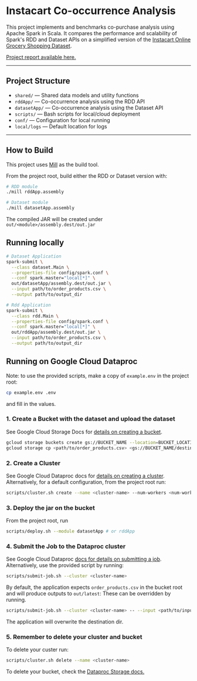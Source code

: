 # Instacart Co-occurrence Analysis

This project implements and benchmarks co-purchase analysis using Apache Spark in Scala. 
It compares the performance and scalability of Spark's RDD and Dataset APIs on a simplified version of the [Instacart Online Grocery Shopping Dataset](https://www.instacart.com/datasets/grocery-shopping-2017).

[Project report available here.](https://andrea-corradetti.github.io/instacart-map-reduce/report/main.pdf)

---

## Project Structure

- `shared/` — Shared data models and utility functions
- `rddApp/` — Co-occurrence analysis using the RDD API
- `datasetApp/` — Co-occurrence analysis using the Dataset API
- `scripts/` — Bash scripts for local/cloud deployment
- `conf/` —  Configuration for local running
- `local/logs` — Default location for logs 

---

## How to Build

This project uses [Mill](https://com-lihaoyi.github.io/mill) as the build tool.

From the project root, build either the RDD or Dataset version with:
```bash
# RDD module
./mill rddApp.assembly

# Dataset module
./mill datasetApp.assembly
```

The compiled JAR will be created under `out/<module>/assembly.dest/out.jar`

## Running locally

```bash
# Dataset Application
spark-submit \
  --class dataset.Main \
  --properties-file config/spark.conf \
  --conf spark.master="local[*]" \
  out/datasetApp/assembly.dest/out.jar \
  --input path/to/order_products.csv \
  --output path/to/output_dir

# Rdd Application
spark-submit \
  --class rdd.Main \
  --properties-file config/spark.conf \
  --conf spark.master="local[*]" \
  out/rddApp/assembly.dest/out.jar \
  --input path/to/order_products.csv \
  --output path/to/output_dir
```

## Running on Google Cloud Dataproc

Note: to use the provided scripts, make a copy of `example.env` in the project root:

```bash
cp example.env .env
```

and fill in the values.

### 1. Create a Bucket with the dataset and upload the dataset
See Google Cloud Storage Docs for [details on creating a bucket](https://cloud.google.com/storage/docs/creating-buckets#command-line).
```Bash
gcloud storage buckets create gs://BUCKET_NAME --location=BUCKET_LOCATION
gcloud storage cp <path/to/order_products.csv> <gs://BUCKET_NAME/destination>
```

### 2. Create a Cluster
See Google Cloud Dataproc docs for [details on creating a cluster](https://cloud.google.com/dataproc/docs/guides/create-cluster#creating_a_cloud_dataproc_cluster).
Alternatively, for a default configuration, from the project root run:

```bash
scripts/cluster.sh create --name <cluster-name> --num-workers <num-workers>
```

### 3. Deploy the jar on the bucket
From the project root, run 
```bash
scripts/deploy.sh --module datasetApp # or rddApp
``` 

### 4. Submit the Job to the Dataproc cluster
See Google Cloud Dataproc [docs for details on submitting a job](https://cloud.google.com/dataproc/docs/guides/submit-job#submitting_a_job).
Alternatively, use the provided script by running:
```bash
scripts/submit-job.sh --cluster <cluster-name>
```

By default, the application expects `order_products.csv` in the bucket root and will produce outputs to `out/latest`:
These can be overridden by running.

```bash
scripts/submit-job.sh --cluster <cluster-name> -- --input <path/to/input> --output <path/to/output>
```

The application will overwrite the destination dir.

### 5. Remember to delete your cluster and bucket
To delete your custer run:
```bash
scripts/cluster.sh delete --name <cluster-name>
```

To delete your bucket, check the [Dataproc Storage docs.](https://cloud.google.com/sdk/gcloud/reference/dataproc/clusters/delete)